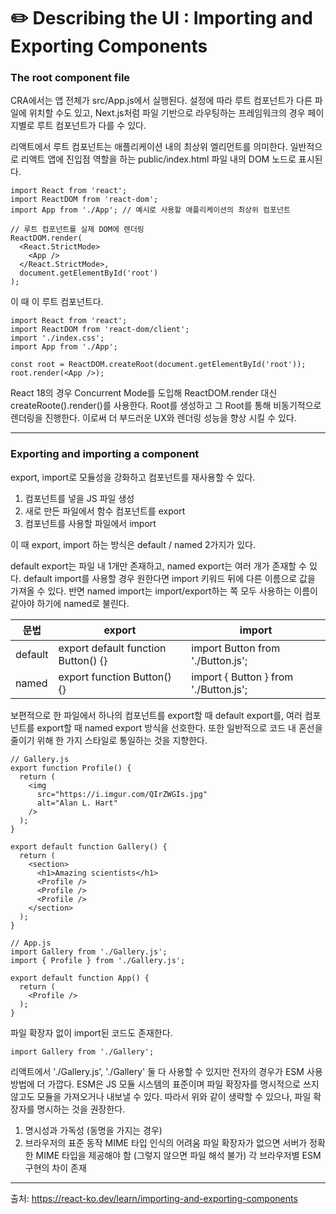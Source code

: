 # ✏️ Describing the UI : Importing and Exporting Components

### The root component file

CRA에서는 앱 전체가 src/App.js에서 실행된다.
설정에 따라 루트 컴포넌트가 다른 파일에 위치할 수도 있고, Next.js처럼 파일 기반으로 라우팅하는 프레임워크의 경우 페이지별로 루트 컴포넌트가 다를 수 있다.

리액트에서 루트 컴포넌트는 애플리케이션 내의 최상위 엘리먼트를 의미한다.
일반적으로 리액트 앱에 진입점 역할을 하는 public/index.html 파일 내의 DOM 노드로 표시된다.

```
import React from 'react';
import ReactDOM from 'react-dom';
import App from './App'; // 예시로 사용할 애플리케이션의 최상위 컴포넌트

// 루트 컴포넌트를 실제 DOM에 렌더링
ReactDOM.render(
  <React.StrictMode>
    <App />
  </React.StrictMode>,
  document.getElementById('root')
);
```

이 때 <App />이 루트 컴포넌트다.

```
import React from 'react';
import ReactDOM from 'react-dom/client';
import './index.css';
import App from './App';

const root = ReactDOM.createRoot(document.getElementById('root'));
root.render(<App />);
```

React 18의 경우 Concurrent Mode를 도입해 ReactDOM.render 대신 createRoote().render()를 사용한다.
Root를 생성하고 그 Root를 통해 비동기적으로 렌더링을 진행한다.
이로써 더 부드러운 UX와 렌더링 성능을 향상 시킬 수 있다.

---

### Exporting and importing a component

export, import로 모듈성을 강화하고 컴포넌트를 재사용할 수 있다.

1. 컴포넌트를 넣을 JS 파일 생성
2. 새로 만든 파일에서 함수 컴포넌트를 export
3. 컴포넌트를 사용할 파일에서 import

이 때 export, import 하는 방식은 default / named 2가지가 있다.

default export는 파일 내 1개만 존재하고, named export는 여러 개가 존재할 수 있다.
default import를 사용할 경우 원한다면 import 키워드 뒤에 다른 이름으로 값을 가져올 수 있다.
반면 named import는 import/export하는 쪽 모두 사용하는 이름이 같아야 하기에 named로 불린다.

| 문법    | export                              | import                                |
| ------- | ----------------------------------- | ------------------------------------- |
| default | export default function Button() {} | import Button from './Button.js';     |
| named   | export function Button() {}         | import { Button } from './Button.js'; |

보편적으로 한 파일에서 하나의 컴포넌트를 export할 때 default export를,
여러 컴포넌트를 export할 때 named export 방식을 선호한다.
또한 일반적으로 코드 내 혼선을 줄이기 위해 한 가지 스타일로 통일하는 것을 지향한다.

```
// Gallery.js
export function Profile() {
  return (
    <img
      src="https://i.imgur.com/QIrZWGIs.jpg"
      alt="Alan L. Hart"
    />
  );
}

export default function Gallery() {
  return (
    <section>
      <h1>Amazing scientists</h1>
      <Profile />
      <Profile />
      <Profile />
    </section>
  );
}
```

```
// App.js
import Gallery from './Gallery.js';
import { Profile } from './Gallery.js';

export default function App() {
  return (
    <Profile />
  );
}
```

파일 확장자 없이 import된 코드도 존재한다.

```
import Gallery from './Gallery';
```

리액트에서 './Gallery.js', './Gallery' 둘 다 사용할 수 있지만 전자의 경우가 ESM 사용 방법에 더 가깝다.
ESM은 JS 모듈 시스템의 표준이며 파일 확장자를 명시적으로 쓰지 않고도 모듈을 가져오거나 내보낼 수 있다.
따라서 위와 같이 생략할 수 있으나, 파일 확장자를 명시하는 것을 권장한다.

1. 명시성과 가독성 (동명을 가지는 경우)
2. 브라우저의 표준 동작
   MIME 타입 인식의 어려움
   파일 확장자가 없으면 서버가 정확한 MIME 타입을 제공해야 함 (그렇지 않으면 파일 해석 불가)
   각 브라우저별 ESM 구현의 차이 존재

---

출처: https://react-ko.dev/learn/importing-and-exporting-components
